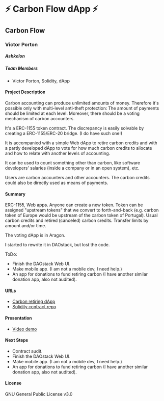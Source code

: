 
# ⚡ Carbon Flow dApp ⚡

## Carbon Flow
### Victor Porton

##### Ashkelon

##### Team Members
- Victor Porton, Solidity, dApp

#### Project Description
Carbon accounting can produce unlimited amounts of money. Therefore it's possible only with multi-level anti-theft protection: The amount of payments should be limited at each level. Moreover, there should be a voting mechanism of carbon accounters.

It's a ERC-1155 token contract. The discrepancy is easily solvable by creating a ERC-1155/ERC-20 bridge. (I do have such one!)

It is accompanied with a simple Web dApp to retire carbon credits and with a partly developed dApp to vote for how much carbon credits to allocate and how to relate with another levels of accounting.

It can be used to count something other than carbon, like software developers' salaries (inside a company or in an open system), etc.

Users are carbon accounters and other accounters. The carbon credits could also be directly used as means of payments.

#### Summary
ERC-1155, Web apps. Anyone can create a new token. Token can be assigned "upstream tokens" that we convert to forth-and-back (e.g. carbon token of Europe would be upstream of the carbon token of Portugal). Usual carbon credits and retired (canceled) carbon credits. Transfer limits by amount and/or time.

The voting dApp is in Aragon.

I started to rewrite it in DAOstack, but lost the code.

ToDo:

- Finish the DAOstack Web UI.
- Make mobile app. (I am not a mobile dev, I need help.)
- An app for donations to fund retiring carbon (I have another similar donation app, also not audited).

#### URLs
- [Carbon retiring dApp](https://arweave.net/-hwwwN8tPm0CrnW8Bn1NH24SrDnuShQOX7ZQ8M3JSig)
- [Solidity contract repo](https://github.com/vporton/carbon-flow)

#### Presentation
- [Video demo](https://youtu.be/R8q0rlrQqQc)

#### Next Steps
- Contract audit.
- Finish the DAOstack Web UI.
- Make mobile app. (I am not a mobile dev, I need help.)
- An app for donations to fund retiring carbon (I have another similar donation app, also not audited).

#### License
GNU General Public License v3.0
